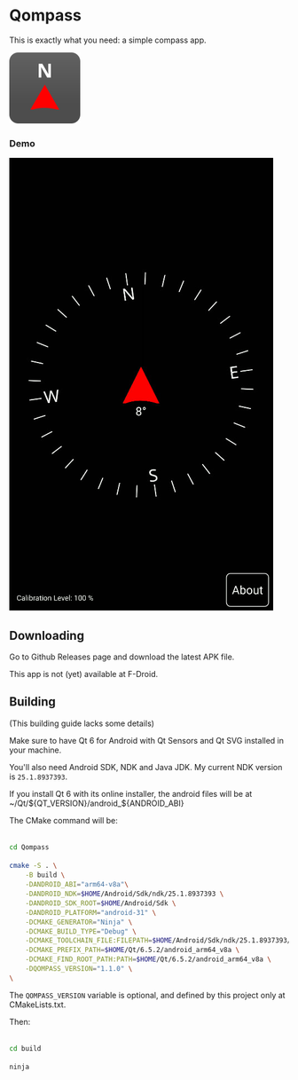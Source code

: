 # Qompass
This is exactly what you need: a simple compass app.

![icon](images/icon.png "Icon")

### Demo

![Demo](doc/demo.jpg)

## Downloading

Go to Github Releases page and download the latest APK file.

This app is not (yet) available at F-Droid.

## Building

(This building guide lacks some details)

Make sure to have Qt 6 for Android with Qt Sensors and Qt SVG installed in your machine.

You'll also need Android SDK, NDK and Java JDK. My current NDK version is `25.1.8937393`.

If you install Qt 6 with its online installer, the android files will be at ~/Qt/${QT_VERSION}/android_${ANDROID_ABI}

The CMake command will be:

```bash

cd Qompass

cmake -S . \
	-B build \
	-DANDROID_ABI="arm64-v8a"\
	-DANDROID_NDK=$HOME/Android/Sdk/ndk/25.1.8937393 \
	-DANDROID_SDK_ROOT=$HOME/Android/Sdk \
	-DANDROID_PLATFORM="android-31" \
	-DCMAKE_GENERATOR="Ninja" \
	-DCMAKE_BUILD_TYPE="Debug" \
	-DCMAKE_TOOLCHAIN_FILE:FILEPATH=$HOME/Android/Sdk/ndk/25.1.8937393/build/cmake/android.toolchain.cmake \
	-DCMAKE_PREFIX_PATH=$HOME/Qt/6.5.2/android_arm64_v8a \
	-DCMAKE_FIND_ROOT_PATH:PATH=$HOME/Qt/6.5.2/android_arm64_v8a \
    -DQOMPASS_VERSION="1.1.0" \
\

```

The `QOMPASS_VERSION` variable is optional, and defined by this project only at CMakeLists.txt.

Then:

```bash

cd build

ninja

```
